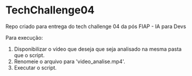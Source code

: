 # TechChallenge04
Repo criado para entrega do tech challenge 04 da pós FIAP - IA para Devs



Para execução:

1. Disponibilizar o vídeo que deseja que seja analisado na mesma pasta que o script.
2. Renomeie o arquivo para 'video_analise.mp4'.
3. Executar o script.
